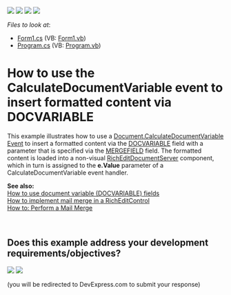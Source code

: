<!-- default badges list -->
![](https://img.shields.io/endpoint?url=https://codecentral.devexpress.com/api/v1/VersionRange/128611498/11.1.4%2B)
[![](https://img.shields.io/badge/Open_in_DevExpress_Support_Center-FF7200?style=flat-square&logo=DevExpress&logoColor=white)](https://supportcenter.devexpress.com/ticket/details/E3280)
[![](https://img.shields.io/badge/📖_How_to_use_DevExpress_Examples-e9f6fc?style=flat-square)](https://docs.devexpress.com/GeneralInformation/403183)
[![](https://img.shields.io/badge/💬_Leave_Feedback-feecdd?style=flat-square)](#does-this-example-address-your-development-requirementsobjectives)
<!-- default badges end -->
<!-- default file list -->
*Files to look at*:

* [Form1.cs](./CS/Form1.cs) (VB: [Form1.vb](./VB/Form1.vb))
* [Program.cs](./CS/Program.cs) (VB: [Program.vb](./VB/Program.vb))
<!-- default file list end -->
# How to use the CalculateDocumentVariable event to insert formatted content via DOCVARIABLE


<p>This example illustrates how to use a <a href="http://documentation.devexpress.com/#CoreLibraries/DevExpressXtraRichEditAPINativeDocument_CalculateDocumentVariabletopic"><u>Document.CalculateDocumentVariable Event</u></a> to insert a formatted content via the <a href="http://documentation.devexpress.com/#WindowsForms/CustomDocument9721"><u>DOCVARIABLE</u></a> field with a parameter that is specified via the <a href="http://documentation.devexpress.com/#WindowsForms/CustomDocument9714"><u>MERGEFIELD</u></a> field. The formatted content is loaded into a non-visual <a href="http://search.devexpress.com/?q=RichEditDocumentServer&p=T0|P0|0&d=2943"><u>RichEditDocumentServer</u></a> component, which in turn is assigned to the <strong>e.Value</strong> parameter of a CalculateDocumentVariable event handler.</p><p><strong>See also:</strong><br />
<a href="https://www.devexpress.com/Support/Center/p/E3099">How to use document variable (DOCVARIABLE) fields</a><br />
<a href="https://www.devexpress.com/Support/Center/p/E1680">How to implement mail merge in a RichEditControl</a><br />
<a href="http://documentation.devexpress.com/#WindowsForms/CustomDocument6901"><u>How to: Perform a Mail Merge</u></a></p>

<br/>


<!-- feedback -->
## Does this example address your development requirements/objectives?

[<img src="https://www.devexpress.com/support/examples/i/yes-button.svg"/>](https://www.devexpress.com/support/examples/survey.xml?utm_source=github&utm_campaign=winforms-richedit-use-calculatedocumentvariable-event-to-insert-formatted-content&~~~was_helpful=yes) [<img src="https://www.devexpress.com/support/examples/i/no-button.svg"/>](https://www.devexpress.com/support/examples/survey.xml?utm_source=github&utm_campaign=winforms-richedit-use-calculatedocumentvariable-event-to-insert-formatted-content&~~~was_helpful=no)

(you will be redirected to DevExpress.com to submit your response)
<!-- feedback end -->
